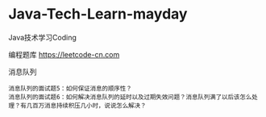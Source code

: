 # Java-Tech-Learn-mayday
Java技术学习Coding

编程题库
    https://leetcode-cn.com
    
消息队列

    消息队列的面试题5：如何保证消息的顺序性？
    消息队列的面试题6：如何解决消息队列的延时以及过期失效问题？消息队列满了以后该怎么处理？有几百万消息持续积压几小时，说说怎么解决？
